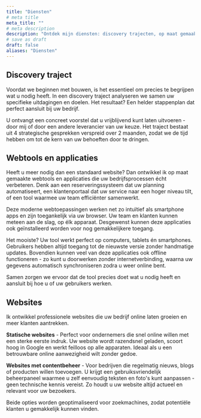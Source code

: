 ```yaml
---
title: "Diensten"
# meta title
meta_title: ""
# meta description
description: "Ontdek mijn diensten: discovery trajecten, op maat gemaakte webtools en applicaties, en professionele websites voor ondernemers en kleine bedrijven."
# save as draft
draft: false
aliases: "Diensten"
---
```


## Discovery traject

Voordat we beginnen met bouwen, is het essentieel om precies te begrijpen wat u nodig heeft. In een discovery traject analyseren we samen uw specifieke uitdagingen en doelen. Het resultaat? Een helder stappenplan dat perfect aansluit bij uw bedrijf.

U ontvangt een concreet voorstel dat u vrijblijvend kunt laten uitvoeren - door mij of door een andere leverancier van uw keuze. Het traject bestaat uit 4 strategische gesprekken verspreid over 2 maanden, zodat we de tijd hebben om tot de kern van uw behoeften door te dringen.

## Webtools en applicaties

Heeft u meer nodig dan een standaard website? Dan ontwikkel ik op maat gemaakte webtools en applicaties die uw bedrijfsprocessen écht verbeteren. Denk aan een reserveringssysteem dat uw planning automatiseert, een klantenportaal dat uw service naar een hoger niveau tilt, of een tool waarmee uw team efficiënter samenwerkt.

Deze moderne webtoepassingen werken net zo intuïtief als smartphone apps en zijn toegankelijk via uw browser. Uw team en klanten kunnen meteen aan de slag, op élk apparaat. Desgewenst kunnen deze applicaties ook geïnstalleerd worden voor nog gemakkelijkere toegang.

Het mooiste? Uw tool werkt perfect op computers, tablets én smartphones. Gebruikers hebben altijd toegang tot de nieuwste versie zonder handmatige updates. Bovendien kunnen veel van deze applicaties ook offline functioneren - zo kunt u doorwerken zonder internetverbinding, waarna uw gegevens automatisch synchroniseren zodra u weer online bent.

Samen zorgen we ervoor dat de tool precies doet wat u nodig heeft en aansluit bij hoe u of uw gebruikers werken.

## Websites

Ik ontwikkel professionele websites die uw bedrijf online laten groeien en meer klanten aantrekken.

**Statische websites** - Perfect voor ondernemers die snel online willen met een sterke eerste indruk. Uw website wordt razendsnel geladen, scoort hoog in Google en werkt feilloos op alle apparaten. Ideaal als u een betrouwbare online aanwezigheid wilt zonder gedoe.

**Websites met contentbeheer** - Voor bedrijven die regelmatig nieuws, blogs of producten willen toevoegen. U krijgt een gebruiksvriendelijk beheerpaneel waarmee u zelf eenvoudig teksten en foto's kunt aanpassen - geen technische kennis vereist. Zo houdt u uw website altijd actueel en relevant voor uw bezoekers.

Beide opties worden geoptimaliseerd voor zoekmachines, zodat potentiële klanten u gemakkelijk kunnen vinden.

<!--## Neurodiversiteit presentaties

Maak uw organisatie inclusiever en benut het volle potentieel van neurodivergente talenten. Als ervaren spreker over neurodiversiteit help ik teams en organisaties begrijpen hoe zij een werkomgeving kunnen creëren waar iedereen floreert.

**Waarom een neurodiversiteitspresentatie?**
- Verhoog de productiviteit door verschillende denkstijlen te omarmen
- Creëer een inclusievere cultuur die toptalent aantrekt en behoudt
- Leer praktische strategieën om neurodivergente collega's optimaal te ondersteunen
- Ontdek de unieke sterke punten die neurodivergente mensen meebrengen

Mijn presentaties zijn interactief, informatief en direct toepasbaar in uw dagelijkse praktijk. Of het nu gaat om een teambijeenkomst, workshop of bedrijfsbrede training - ik pas de inhoud aan op uw specifieke behoeften en doelgroep.

Investeer in diversiteit en innovatie. Boek een presentatie die écht verschil maakt.-->

<!--# Tarieven

Tarieven zijn afhankelijk van uw specifieke wensen. Maar om een grof plaatje te schetsen zet ik het hier een aantal schattingen op een rijtje:


- discovery traject: 500 euro.
- app of web ontwikkeling: 6000 voor de eerste 3 maanden (eerste versie), daarna een uitbreidings en onderhouds abbonement voor 1000 euro per maand.


Indien u een maatschappelijk georienteerde organisatie bent zijn er kortingen mogelijk.-->

